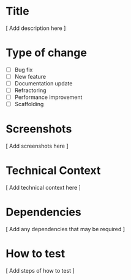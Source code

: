 # Title
[ Add description here ]
# Type of change
- [ ] Bug fix
- [ ] New feature
- [ ] Documentation update
- [ ] Refractoring
- [ ] Performance improvement
- [ ] Scaffolding
# Screenshots
[ Add screenshots here ]
# Technical Context
[ Add technical context here ]
# Dependencies
[ Add any dependencies that may be required ]
# How to test
[ Add steps of how to test ]
